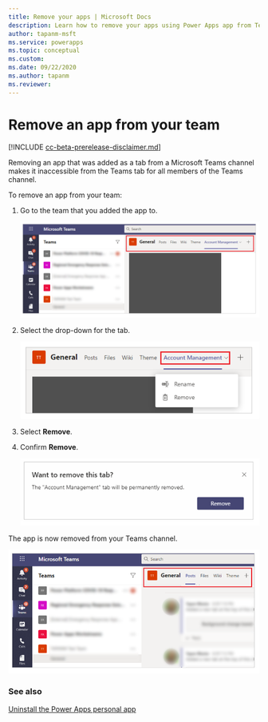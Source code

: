 ```yaml
---
title: Remove your apps | Microsoft Docs
description: Learn how to remove your apps using Power Apps app from Teams.
author: tapanm-msft
ms.service: powerapps
ms.topic: conceptual
ms.custom: 
ms.date: 09/22/2020
ms.author: tapanm
ms.reviewer: 
---
```


# Remove an app from your team

[!INCLUDE [cc-beta-prerelease-disclaimer.md](../includes/cc-beta-prerelease-disclaimer.md)]

Removing an app that was added as a tab from a Microsoft Teams channel makes it inaccessible from the Teams tab for all members of the Teams channel.

To remove an app from your team:

1. Go to the team that you added the app to.

    ![Team](media/remove-apps-1.png "Team")

2. Select the drop-down for the tab.

    ![Select tab](media/remove-app-2.png "Select tab")

3. Select **Remove**.

4. Confirm **Remove**.

    ![Confirm removal](media/remove-app-confirm.png "Confirm removal")

The app is now removed from your Teams channel.

![App removed](media/remove-app-3.png "App removed")

### See also

[Uninstall the Power Apps personal app](uninstall-personal-apps.md)  

